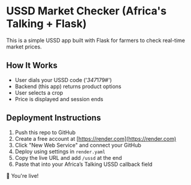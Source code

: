 # USSD Market Checker (Africa's Talking + Flask)

This is a simple USSD app built with Flask for farmers to check real-time market prices.

## How It Works
- User dials your USSD code ('*347*179#')
- Backend (this app) returns product options
- User selects a crop
- Price is displayed and session ends

## Deployment Instructions
1. Push this repo to GitHub
2. Create a free account at [https://render.com](https://render.com)
3. Click "New Web Service" and connect your GitHub
4. Deploy using settings in `render.yaml`
5. Copy the live URL and add `/ussd` at the end
6. Paste that into your Africa’s Talking USSD callback field

🎉 You're live!



